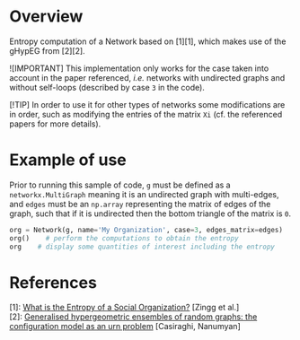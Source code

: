 # Overview
Entropy computation of a Network based on \[1\][1], which makes use of the gHypEG from \[2\][2].

![IMPORTANT] This implementation only works for the case taken into account in the paper referenced, *i.e.* networks with undirected graphs and without self-loops (described by case `3` in the code).

[!TIP] In order to  use it for other types of networks some modifications are in order, such as modifying the entries of the matrix `Xi` (cf. the referenced papers for more details).  

# Example of use
Prior to running this sample of code, `g` must be defined as a `networkx.MultiGraph` meaning it is an undirected graph with multi-edges, and `edges` must be an `np.array` representing the matrix of edges of the graph, such that if it is undirected then the bottom triangle of the matrix is `0`.
```py
org = Network(g, name='My Organization', case=3, edges_matrix=edges)    # initiate the object
org()    # perform the computations to obtain the entropy
org    # display some quantities of interest including the entropy
```

# References
[1]: [What is the Entropy of a Social Organization?](https://arxiv.org/abs/1905.09772) \[Zingg et al.\]  
[2]: [Generalised hypergeometric ensembles of random graphs: the configuration model as an urn problem](https://arxiv.org/abs/1810.06495) \[Casiraghi, Nanumyan\]  
